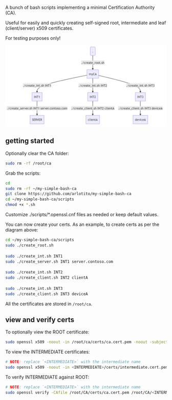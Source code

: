 A bunch of bash scripts implementing a minimal Certification Authority (CA).

Useful for easily and quickly creating self-signed root, intermediate and leaf (client/server) x509 certificates.

For testing purposes only!

![picture 1](images/diagram.png)  

## getting started
Optionally clear the CA folder:
```bash
sudo rm -rf /root/ca
```

Grab the scripts:
```bash
cd
sudo rm -rf ~/my-simple-bash-ca
git clone https://github.com/arlotito/my-simple-bash-ca
cd ~/my-simple-bash-ca/scripts
chmod +x *.sh
```

Customize ./scripts/*.openssl.cnf files as needed or keep default values.

You can now create your certs. As an example, to create certs as per the diagram above:
```bash
cd ~/my-simple-bash-ca/scripts
sudo ./create_root.sh

sudo ./create_int.sh INT1
sudo ./create_server.sh INT1 server.contoso.com

sudo ./create_int.sh INT2
sudo ./create_client.sh INT2 clientA

sudo ./create_int.sh INT3  
sudo ./create_client.sh INT3 deviceA  
```

All the certificates are stored in `/root/ca`.

## view and verify certs
To optionally view the ROOT certificate:
```bash
sudo openssl x509 -noout -in /root/ca/certs/ca.cert.pem -noout -subject -issuer
```

To view the INTERMEDIATE certificates:

```bash
# NOTE: replace `<INTERMEDIATE>` with the intermediate name
sudo openssl x509 -noout -in <INTERMEDIATE>/certs/intermediate.cert.pem -noout -subject -issuer
```

To verify INTERMEDIATE against ROOT:
```bash
# NOTE: replace `<INTERMEDIATE>` with the intermediate name
sudo openssl verify -CAfile /root/CA/certs/ca.cert.pem /root/CA/<INTERMEDIATE>/certs/intermediate.cert.pem
```